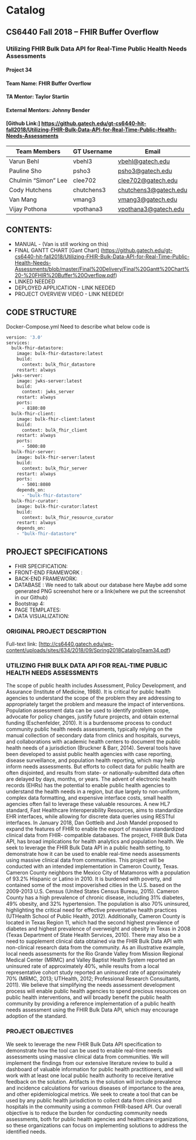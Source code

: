 # Catalog
## CS6440 Fall 2018 – FHIR Buffer Overflow
### Utilizing FHIR Bulk Data API for Real-Time Public Health Needs Assessments

#### Project 34
#### Team Name: FHIR Buffer Overflow
#### TA Mentor: Taylor Startin
#### External Mentors: Johnny Bender
#### [Github Link:] https://github.gatech.edu/gt-cs6440-hit-fall2018/Utilizing-FHIR-Bulk-Data-API-for-Real-Time-Public-Health-Needs-Assessments

|Team Members | GT Username | Email |
| ------------| ----------- | ----- |
| Varun Behl  | vbehl3      | vbehl@gatech.edu|
| Pauline Sho | psho3       | psho3@gatech.edu |
| Chulmin “Simon” Lee | clee702 | clee702@gatech.edu |
| Cody Hutchens | chutchens3 | chutchens3@gatech.edu |
| Van Mang | vmang3 | vmang3@gatech.edu |
| Vijay Pothona | vpothana3 | vpothana3@gatech.edu |

## CONTENTS:

- MANUAL - (Van is still working on this)
- FINAL GANTT CHART
[Gant Chart] (https://github.gatech.edu/gt-cs6440-hit-fall2018/Utilizing-FHIR-Bulk-Data-API-for-Real-Time-Public-Health-Needs-Assessments/blob/master/Final%20Delivery/Final%20Gantt%20Chart%20-%20FHIR%20Buffer%20Overflow.pdf)
- LINKED NEEDED
- DEPLOYED APPLICATION - LINK NEEDED
- PROJECT OVERVIEW VIDEO - LINK NEEDED!

## CODE STRUCTURE
Docker-Compose.yml
Need to describe what below code is
```bash
version: '3.0'
services:
  bulk-fhir-datastore:
    image: bulk-fhir-datastore:latest
    build:
      context: bulk_fhir_datastore
    restart: always
  jwks-server:
    image: jwks-server:latest
    build:
      context: jwks_server
    restart: always
    ports:
      - 8180:80
  bulk-fhir-client:
    image: bulk-fhir-client:latest
    build:
      context: bulk_fhir_client
    restart: always
    ports:
      - 5000:80
  bulk-fhir-server:
    image: bulk-fhir-server:latest
    build:
      context: bulk_fhir_server
    restart: always
    ports:
      - 5001:8080
    depends_on:
      - "bulk-fhir-datastore"
  bulk-fhir-curator:
    image: bulk-fhir-curator:latest
    build:
      context: bulk_fhir_resource_curator
    restart: always
    depends_on:
    - "bulk-fhir-datastore"
```

## PROJECT SPECIFICATIONS
- FHIR SPECIFICATION:
- FRONT-END FRAMEWORK :
- BACK-END FRAMEWORK:
- DATABASE : We need to talk about our database here
Maybe add some generated PNG screenshot here or a link(where we put the screenshot in our Github)
- Bootstrap 4:
- PAGE TEMPLATES:
- DATA VISUALIZATION:

### ORIGINAL PROJECT DESCRIPTION
Full-text link: [http://cs6440.gatech.edu/wp-content/uploads/sites/634/2018/09/Spring2018CatalogTeam34.pdf)

### UTILIZING FHIR BULK DATA API FOR REAL-TIME PUBLIC HEALTH NEEDS ASSESSMENTS
The scope of public health includes Assessment, Policy Development, and Assurance (Institute of Medicine, 1988). It is critical for public health agencies to understand the scope of the problem they are addressing to appropriately target the problem and measure the impact of interventions. Population assessment data can be used to identify problem scope, advocate for policy changes, justify future projects, and obtain external funding (Eschenfelder, 2010).
It is a burdensome process to conduct community public health needs assessments, typically relying on the manual collection of secondary data from clinics and hospitals, surveys, and collaborations with academic health centers to document the public health needs of a jurisdiction (Bruckner & Barr, 2014). Several tools have been developed to assist public health agencies with case reporting, disease surveillance, and population health reporting, which may help inform needs assessments. But efforts to collect data for public health are often disjointed, and results from state- or nationally-submitted data often are delayed by days, months, or years.
The advent of electronic health records (EHRs) has the potential to enable public health agencies to understand the health needs in a region, but due largely to non-uniform, complex data formatting, and expensive interface costs, small health agencies often fail to leverage these valuable resources. A new HL7 standard, Fast Healthcare Interoperability Resources, aims to standardize EHR interfaces, while allowing for discrete data queries using RESTful interfaces. In January 2018, Dan Gottleib and Josh Mandel proposed to expand the features of FHIR to enable the export of massive standardized clinical data from FHIR- compatible databases. The project, FHIR Bulk Data API, has broad implications for health analytics and population health. We seek to leverage the FHIR Bulk Data API in a public health setting, to demonstrate how it can be used to enable real-time needs assessments using massive clinical data from communities.
This project will be conducted with an intended implementation in Cameron County, Texas. Cameron County neighbors the Mexico City of Matamoros with a population of 93.2% Hispanic or Latino in 2010. It is burdened with poverty, and contained some of the most impoverished cities in the U.S. based on the 2009-2013 U.S. Census (United States Census Bureau, 2015). Cameron County has a high prevalence of chronic disease, including 31% diabetes, 49% obesity, and 32% hypertension. The population is also 70% uninsured, highlighting the critical need for effective preventative health practices (UTHealth School of Public Health, 2012). Additionally, Cameron County is located in Texas Region 11, which had the second highest prevalence of diabetes and highest prevalence of overweight and obesity in Texas in 2008 (Texas Department of State Health Services, 2010).
There may also be a need to supplement clinical data obtained via the FHIR Bulk Data API with non-clinical research data from the community. As an illustrative example, local needs assessments for the Rio Grande Valley from Mission Regional Medical Center (MRMC) and Valley Baptist Health System reported an uninsured rate of approximately 40%, while results from a local representative cohort study reported an uninsured rate of approximately 70% (MRMC, 2013; UTHealth, 2012; Professional Research Consultants, 2011).
We believe that simplifying the needs assessment development process will enable public health agencies to spend precious resources on public health interventions, and will broadly benefit the public health community by providing a reference implementation of a public health needs assessment using the FHIR Bulk Data API, which may encourage adoption of the standard.

### PROJECT OBJECTIVES
We seek to leverage the new FHIR Bulk Data API specification to demonstrate how the tool can be used to enable real-time needs assessments using massive clinical data from communities. We will implement the findings from our extensive literature review to build a dashboard of valuable information for public health practitioners, and will work with at least one local public health authority to receive iterative feedback on the solution. Artifacts in the solution will include prevalence and incidence calculations for various diseases of importance to the area, and other epidemiological metrics. We seek to create a tool that can be used by any public health jurisdiction to collect data from clinics and hospitals in the community using a common FHIR-based API. Our overall objective is to reduce the burden for conducting community needs assessments, both for public health agencies and healthcare organizations, so these organizations can focus on implementing solutions to address the identified needs.
